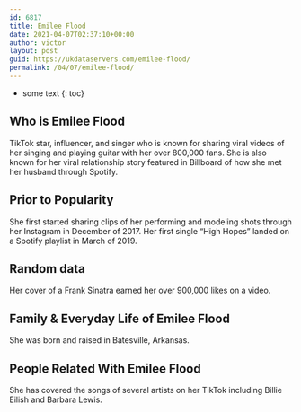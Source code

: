 ```yaml
---
id: 6817
title: Emilee Flood
date: 2021-04-07T02:37:10+00:00
author: victor
layout: post
guid: https://ukdataservers.com/emilee-flood/
permalink: /04/07/emilee-flood/
---
```


* some text
{: toc}


## Who is Emilee Flood



TikTok star, influencer, and singer who is known for sharing viral videos of her singing and playing guitar with her over 800,000 fans. She is also known for her viral relationship story featured in Billboard of how she met her husband through Spotify. 

                
                
                
## Prior to Popularity



She first started sharing clips of her performing and modeling shots through her Instagram in December of 2017. Her first single &#8220;High Hopes&#8221; landed on a Spotify playlist in March of 2019. 

                
                
                
## Random data



Her cover of a Frank Sinatra earned her over 900,000 likes on a video. 

                
                
                
## Family & Everyday Life of Emilee Flood



She was born and raised in Batesville, Arkansas. 

                
                
                
## People Related With Emilee Flood



She has covered the songs of several artists on her TikTok including Billie Eilish and Barbara Lewis. 

                
              
            
          
          
          